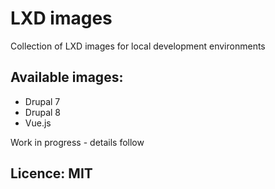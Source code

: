 # LXD images
Collection of LXD images for local development environments

## Available images:

* Drupal 7
* Drupal 8
* Vue.js

Work in progress - details follow

## Licence: MIT
